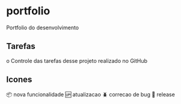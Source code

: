 # portfolio

Portfolio do desenvolvimento
## Tarefas
o Controle das tarefas desse projeto realizado no GitHub
## Icones
:package: nova funcionalidade
:up: atualizacao
:beetle: correcao de bug
:checkered_flag: release

